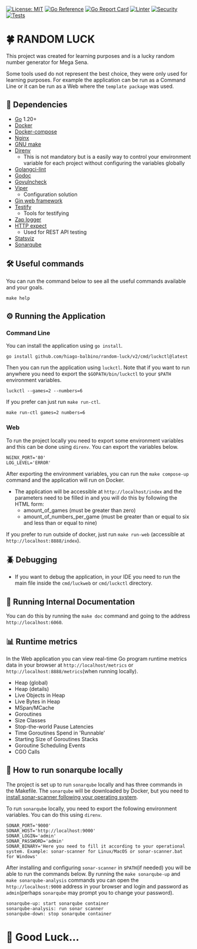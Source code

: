 [![License: MIT](https://img.shields.io/badge/License-MIT-yellow.svg)](https://opensource.org/licenses/MIT)
[![Go Reference](https://pkg.go.dev/badge/github.com/hiago-balbino/random-luck.svg)](https://pkg.go.dev/github.com/hiago-balbino/random-luck)
[![Go Report Card](https://goreportcard.com/badge/github.com/hiago-balbino/random-luck)](https://goreportcard.com/report/github.com/hiago-balbino/random-luck)
[![Linter](https://github.com/hiago-balbino/random-luck/actions/workflows/linter.yml/badge.svg?branch=main&event=push&logo=github&style=flat-square)](https://github.com/hiago-balbino/random-luck/actions/workflows/linter.yml)
[![Security](https://github.com/hiago-balbino/random-luck/actions/workflows/security.yml/badge.svg?branch=main&event=push&logo=github&style=flat-square)](https://github.com/hiago-balbino/random-luck/actions/workflows/security.yml)
[![Tests](https://github.com/hiago-balbino/random-luck/actions/workflows/tests.yml/badge.svg?branch=main&event=push&logo=github&style=flat-square)](https://github.com/hiago-balbino/random-luck/actions/workflows/tests.yml)

# 🍀 RANDOM LUCK

This project was created for learning purposes and is a lucky random number generator for Mega Sena.

Some tools used do not represent the best choice, they were only used for learning purposes. For example the application can be run as a Command Line or it can be run as a Web where the `template package` was used.

## 🧰 Dependencies

- [Go](https://golang.google.cn/dl) 1.20+
- [Docker](https://www.docker.com/products/docker-desktop)
- [Docker-compose](https://docs.docker.com/compose/install)
- [Nginx](https://nginx.org)
- [GNU make](https://www.gnu.org/software/make)
- [Direnv](https://direnv.net)
  - This is not mandatory but is a easily way to control your environment variable for each project without configuring the variables globally
- [Golangci-lint](https://golangci-lint.run)
- [Godoc](https://pkg.go.dev/golang.org/x/tools/cmd/godoc)
- [Govulncheck](https://pkg.go.dev/golang.org/x/vuln/cmd/govulncheck)
- [Viper](https://github.com/spf13/viper)
  - Configuration solution
- [Gin web framework](https://github.com/gin-gonic/gin)
- [Testify](https://github.com/stretchr/testify)
  - Tools for testifying
- [Zap logger](https://go.uber.org/zap)
- [HTTP expect](https://github.com/gavv/httpexpect)
  - Used for REST API testing
- [Statsviz](https://github.com/arl/statsviz)
- [Sonarqube](https://www.sonarqube.org)

## 🛠️ Useful commands

You can run the command below to see all the useful commands available and your goals.

```
make help
```

## ⚙️ Running the Application

### Command Line

You can install the application using `go install`.

```
go install github.com/hiago-balbino/random-luck/v2/cmd/luckctl@latest
```

Then you can run the application using `luckctl`. Note that if you want to run anywhere you need to export the `$GOPATH/bin/luckctl` to your `$PATH` environment variables.

```
luckctl --games=2 --numbers=6
```

If you prefer can just run `make run-ctl`.

```
make run-ctl games=2 numbers=6
```

### Web

To run the project locally you need to export some environment variables and this can be done using `direnv`. You can export the variables below.

```
NGINX_PORT='80'
LOG_LEVEL='ERROR'
```

After exporting the environment variables, you can run the `make compose-up` command and the application will run on Docker.

- The application will be accessible at `http://localhost/index` and the parameters need to be filled in and you will do this by following the HTML form:
  - amount_of_games (must be greater than zero)
  - amount_of_numbers_per_game (must be greater than or equal to six and less than or equal to nine)

If you prefer to run outside of docker, just run `make run-web` (accessible at `http://localhost:8888/index`).

## 🪲 Debugging

- If you want to debug the application, in your IDE you need to run the main file inside the `cmd/luckweb` or `cmd/luckctl` directory.

## 📜 Running Internal Documentation

You can do this by running the `make doc` command and going to the address `http://localhost:6060`.

## 📊 Runtime metrics

In the Web application you can view real-time Go program runtime metrics data in your browser at `http://localhost/metrics` or `http://localhost:8888/metrics`(when running locally).

- Heap (global)
- Heap (details)
- Live Objects in Heap
- Live Bytes in Heap
- MSpan/MCache
- Goroutines
- Size Classes
- Stop-the-world Pause Latencies
- Time Goroutines Spend in 'Runnable'
- Starting Size of Goroutines Stacks
- Goroutine Scheduling Events
- CGO Calls

## 🎯 How to run sonarqube locally

The project is set up to run `sonarqube` locally and has three commands in the Makefile. The `sonarqube` will be downloaded by Docker, but you need to [install sonar-scanner following your operating system](https://docs.sonarqube.org/latest/analyzing-source-code/scanners/sonarscanner).

To run `sonarqube` locally, you need to export the following environment variables. You can do this using `direnv`.

```
SONAR_PORT='9000'
SONAR_HOST='http://localhost:9000'
SONAR_LOGIN='admin'
SONAR_PASSWORD='admin'
SONAR_BINARY='Here you need to fill it according to your operational system. Example: sonar-scanner for Linux/MacOS or sonar-scanner.bat for Windows'
```

After installing and configuring `sonar-scanner` in `$PATH`(if needed) you will be able to run the commands below. By running the `make sonarqube-up` and `make sonarqube-analysis` commands you can open the `http://localhost:9000` address in your browser and login and password as `admin`(perhaps `sonarqube` may prompt you to change your password).

```
sonarqube-up: start sonarqube container
sonarqube-analysis: run sonar scanner
sonarqube-down: stop sonarqube container
```

# 🤞 Good Luck...
